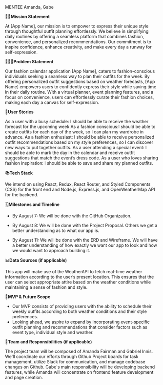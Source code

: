 MENTEE
Amanda, Gabe

🧗🏽**Mission Statement**

At [App Name], our mission is to empower to express their unique style through thoughtful outfit planning effortlessly. We believe in simplifying daily routines by offering a seamless platform that combines fashion, convenience, and personalized recommendations. Our commitment is to inspire confidence, enhance creativity, and make every day a runway for self-expression. 

🧑🏽‍💻**Problem Statement** 

Our fashion calendar application [App Name], caters to fashion-conscious individuals seeking a seamless way to plan their outfits for the week. By offering personalized outfit suggestions based on weather forecasts, [App Name] empowers users to confidently express their style while saving time in their daily routine. With a virtual planner, event planning features, and a focus on convenience, users can effortlessly curate their fashion choices, making each day a canvas for self-expression. 


📝**User Stories**

As a user with a busy schedule: I should be able to receive the weather forecast for the upcoming week 
As a fashion conscious:I should be able to create outfits for each day of the week, so I can plan my wardrobe in advance. 
As a fashion enthusiast: I should be able to receive personalized outfit recommendations based on my style preferences, so I can discover new ways to put together outfits. 
As a user attending a special event: I should be able to mark the day in the calendar and receive outfit suggestions that match the event’s dress code. 
As a user who loves sharing fashion inspiration: I should be able to save and share my planned outfits.


📚**Tech Stack**

 We intend on using React, Redux, React Router, and Styled Components (CSS) for the front end and Node.js, Express.js, and OpenWeatherMap API for the backend.
 
🗓️**Milestones and Timeline**

- By August 7: We will be done with the GitHub Organization.
  
- By August 8: We will be done with the Project Proposal. Others we get a better understanding as to what our app is.
  
- By August 11: We will be done with the ERD and Wireframe. We will have a better understanding of how exactly we want our app to look and how we would want to approach building it. 


📊**Data Sources (if applicable)**

This app will make use of the WeatherAPI to fetch real-time weather information according to the user’s present location. This ensures that the user can select appropriate attire based on the weather conditions while maintaining a sense of fashion and style. 


📌**MVP & Future Scope**

- Our MVP consists of providing users with the ability  to schedule their weekly outfits according to both weather conditions and their style preferences.
- Looking ahead, we aspire to expand by incorporating event-specific outfit planning and recommendations that consider factors such as event type, individual style and weather. 


🤝**Team and Responsibilities (if applicable)**

The project team will be composed of Amanda Fairman and Gabriel Innis. We'll coordinate our efforts through Github Project boards for task management, utilize Slack for communication, and manage codebase changes on Github. Gabe's main responsibility will be developing backend features, while Amanda will concentrate on frontend feature development and page creation. 
 
